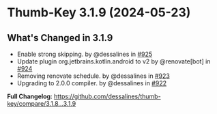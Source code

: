# Thumb-Key 3.1.9 (2024-05-23)

## What's Changed in 3.1.9

- Enable strong skipping. by @dessalines in [#925](https://github.com/dessalines/thumb-key/pull/925)
- Update plugin org.jetbrains.kotlin.android to v2 by @renovate[bot] in [#924](https://github.com/dessalines/thumb-key/pull/924)
- Removing renovate schedule. by @dessalines in [#923](https://github.com/dessalines/thumb-key/pull/923)
- Upgrading to 2.0.0 compiler. by @dessalines in [#922](https://github.com/dessalines/thumb-key/pull/922)

**Full Changelog**: https://github.com/dessalines/thumb-key/compare/3.1.8...3.1.9

<!-- generated by git-cliff -->
